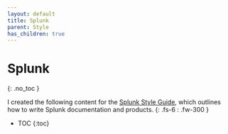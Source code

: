 ```yaml
---
layout: default
title: Splunk
parent: Style
has_children: true
---
```


# Splunk
{: .no_toc }

I created the following content for the [Splunk Style Guide](https://docs.splunk.com/Documentation/StyleGuide/current/StyleGuide/Howtouse), which outlines how to write Splunk documentation and products.
{: .fs-6 : .fw-300 }

- TOC
{:toc}
